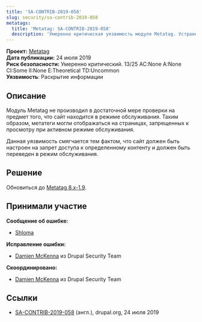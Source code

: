 ```yaml
---
title: 'SA-CONTRIB-2019-058'
slug: security/sa-contrib-2019-058
metatags:
  title: 'Metatag: SA-CONTRIB-2019-058'
  description: 'Умеренно критическая уязвимость модуля Metatag. Устранена в версии 8.x-1.9'
---
```


**Проект:** [Metatag](https://www.drupal.org/project/metatag)\
**Дата публикации:** 24 июля 2019\
**Риск безопасности:** Умеренно критический. 13/25 AC:None A:None CI:Some II:None E:Theoretical TD:Uncommon\
**Уязвимость**: Раскрытие информации

## Описание

Модуль Metatag не производил в достаточной мере проверки на предмет того, что сайт находится в режиме обслуживания. Таким образом, метатеги могли отображаться на страницах, запрещенных к просмотру при активном режиме обслуживания.

Данная уязвимость смягчается тем фактом, что сайт должен быть настроен на запрет доступа к определенному контенту и должен быть переведен в режим обслуживания.

## Решение

Обновиться до [Metatag 8.x-1.9](https://www.drupal.org/project/metatag/releases/8.x-1.9).

## Принимали участие

**Сообщение об ошибке:**

- [Shloma](https://www.drupal.org/user/2858019)

**Исправление ошибки:**

- [Damien McKenna](https://www.drupal.org/user/108450) из Drupal Security Team

**Скоординировано:**

- [Damien McKenna](https://www.drupal.org/user/108450) из Drupal Security Team

## Ссылки

- [SA-CONTRIB-2019-058](https://www.drupal.org/sa-contrib-2019-058) (англ.), drupal.org, 24 июля 2019